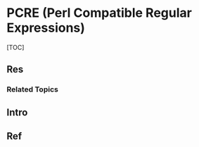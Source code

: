 # PCRE (Perl Compatible Regular Expressions)

[TOC]



## Res
### Related Topics



## Intro



## Ref
